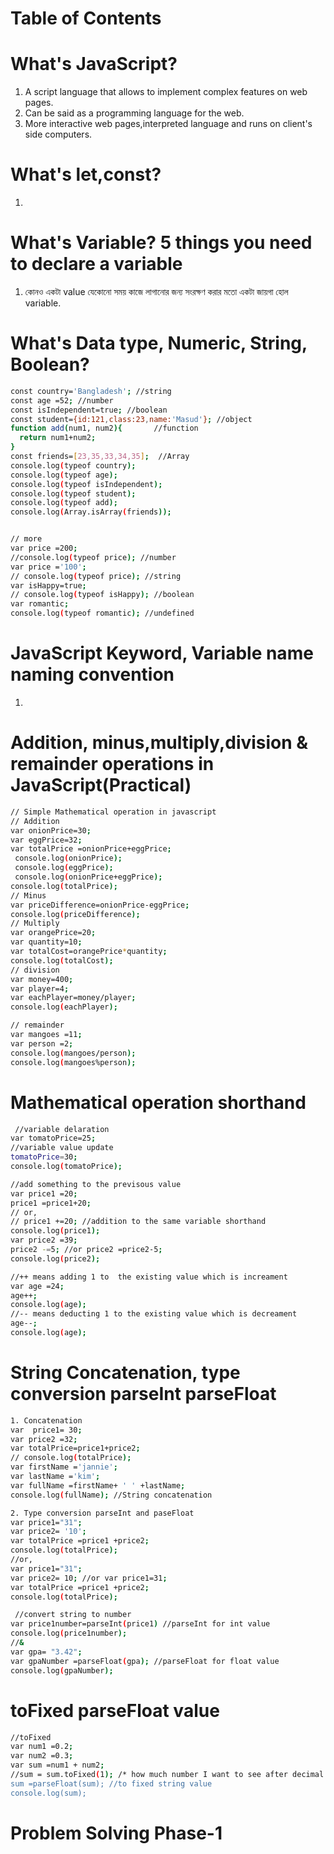 # Table of Contents
# What's JavaScript?
1. A script language that allows to implement complex  features on web pages.
2. Can be said as a programming language for the web. 
3. More interactive web pages,interpreted language and runs on client's side computers.
# What's let,const?
1. 
# What's Variable? 5 things you need to declare a variable
1. কোনও একটা value যেকোনো সময় কাজে লাগানোর জন্য সংরক্ষণ করার মতো একটা জায়গা হোল variable.

# What's Data type, Numeric, String, Boolean?
```sh
const country='Bangladesh'; //string
const age =52; //number
const isIndependent=true; //boolean
const student={id:121,class:23,name:'Masud'}; //object
function add(num1, num2){       //function
  return num1+num2;
}
const friends=[23,35,33,34,35];  //Array
console.log(typeof country);
console.log(typeof age);
console.log(typeof isIndependent);
console.log(typeof student);
console.log(typeof add);
console.log(Array.isArray(friends));


// more
var price =200;
//console.log(typeof price); //number
var price ='100';
// console.log(typeof price); //string
var isHappy=true;
// console.log(typeof isHappy); //boolean
var romantic;
console.log(typeof romantic); //undefined 
```
# JavaScript Keyword, Variable name naming convention
1. 
# Addition, minus,multiply,division & remainder operations in JavaScript(Practical)
```sh
// Simple Mathematical operation in javascript
// Addition
var onionPrice=30;
var eggPrice=32;
var totalPrice =onionPrice+eggPrice;
 console.log(onionPrice);
 console.log(eggPrice);
 console.log(onionPrice+eggPrice);
console.log(totalPrice);
// Minus
var priceDifference=onionPrice-eggPrice;
console.log(priceDifference);
// Multiply
var orangePrice=20;
var quantity=10;
var totalCost=orangePrice*quantity;
console.log(totalCost);
// division
var money=400;
var player=4;
var eachPlayer=money/player;
console.log(eachPlayer);

// remainder
var mangoes =11;
var person =2;
console.log(mangoes/person);
console.log(mangoes%person);
```
# Mathematical operation shorthand
```sh
 //variable delaration
var tomatoPrice=25;
//variable value update
tomatoPrice=30;
console.log(tomatoPrice);

//add something to the previsous value
var price1 =20;
price1 =price1+20; 
// or,
// price1 +=20; //addition to the same variable shorthand
console.log(price1);
var price2 =39;
price2 -=5; //or price2 =price2-5; 
console.log(price2);

//++ means adding 1 to  the existing value which is increament 
var age =24;
age++;
console.log(age);
//-- means deducting 1 to the existing value which is decreament
age--;
console.log(age);
```
# String Concatenation, type conversion parseInt parseFloat
```sh
1. Concatenation
var  price1= 30;
var price2 =32;
var totalPrice=price1+price2;
// console.log(totalPrice); 
var firstName ='jannie';
var lastName ='kim';
var fullName =firstName+ ' ' +lastName;
console.log(fullName); //String concatenation

2. Type conversion parseInt and paseFloat
var price1="31";   
var price2= '10';
var totalPrice =price1 +price2;
console.log(totalPrice);
//or,
var price1="31";   
var price2= 10; //or var price1=31;
var totalPrice =price1 +price2;
console.log(totalPrice);  

 //convert string to number
var price1number=parseInt(price1) //parseInt for int value
console.log(price1number);
//&
var gpa= "3.42";
var gpaNumber =parseFloat(gpa); //parseFloat for float value
console.log(gpaNumber);
```
# toFixed parseFloat value
```sh
//toFixed
var num1 =0.2;
var num2 =0.3;
var sum =num1 + num2;
//sum = sum.toFixed(1); /* how much number I want to see after decimal that have to fixed and that's return  to string value */
sum =parseFloat(sum); //to fixed string value
console.log(sum);
```
# Problem Solving Phase-1

